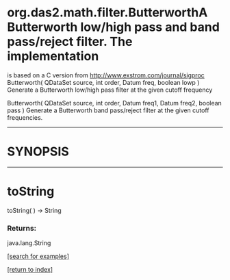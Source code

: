 # org.das2.math.filter.ButterworthA Butterworth low/high pass and band pass/reject filter. The implementation
 is based on a C version from http://www.exstrom.com/journal/sigproc
Butterworth( QDataSet source, int order, Datum freq, boolean lowp )
Generate a Butterworth low/high pass filter at the given cutoff frequency

Butterworth( QDataSet source, int order, Datum freq1, Datum freq2, boolean pass )
Generate a Butterworth band pass/reject filter at the given cutoff
 frequencies.

***
<a name="SYNOPSIS"></a>
# SYNOPSIS



***
<a name="toString"></a>
# toString
toString(  ) &rarr; String



### Returns:
java.lang.String


<a href="https://github.com/autoplot/dev/search?q=toString&unscoped_q=toString">[search for examples]</a>

<a href="https://github.com/autoplot/documentation/blob/master/javadoc/index-all.md">[return to index]</a>

